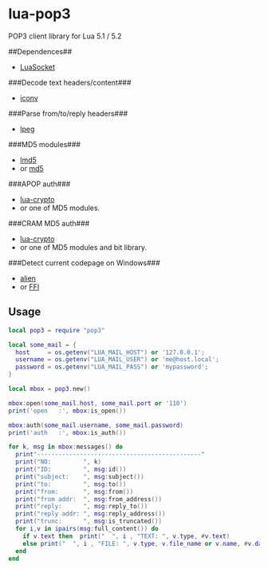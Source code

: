 lua-pop3
============

POP3 client library for Lua 5.1 / 5.2

##Dependences##
* [LuaSocket](http://www.impa.br/~diego/software/luasocket)

###Decode text headers/content###
* [iconv](http://ittner.github.com/lua-iconv)

###Parse from/to/reply headers###
* [lpeg](http://www.inf.puc-rio.br/~roberto/lpeg)

###MD5 modules###
* [lmd5](http://www.tecgraf.puc-rio.br/~lhf/ftp/lua/#lmd5)
* or [md5](http://www.keplerproject.org/md5/index.html)

###APOP auth###
* [lua-crypto](http://luacrypto.luaforge.net)
* or one of MD5 modules.

###CRAM MD5 auth###
* [lua-crypto](http://luacrypto.luaforge.net)
* or one of MD5 modules and bit library.

###Detect current codepage on Windows###
* [alien](http://mascarenhas.github.io/alien)
* or [FFI](https://github.com/jmckaskill/luaffi)

## Usage ##

```lua
local pop3 = require "pop3"

local some_mail = {
  host     = os.getenv("LUA_MAIL_HOST") or '127.0.0.1';
  username = os.getenv("LUA_MAIL_USER") or 'me@host.local';
  password = os.getenv("LUA_MAIL_PASS") or 'mypassword';
}

local mbox = pop3.new()

mbox:open(some_mail.host, some_mail.port or '110')
print('open   :', mbox:is_open())

mbox:auth(some_mail.username, some_mail.password)
print('auth   :', mbox:is_auth())

for k, msg in mbox:messages() do
  print"----------------------------------------------"
  print("NO:         ", k)
  print("ID:         ", msg:id())
  print("subject:    ", msg:subject())
  print("to:         ", msg:to())
  print("from:       ", msg:from())
  print("from addr:  ", msg:from_address())
  print("reply:      ", msg:reply_to())
  print("reply addr: ", msg:reply_address())
  print("trunc:      ", msg:is_truncated())
  for i,v in ipairs(msg:full_content()) do
    if v.text then  print("  ", i , "TEXT: ", v.type, #v.text)
    else print("  ", i , "FILE: ", v.type, v.file_name or v.name, #v.data) end
  end
end
```